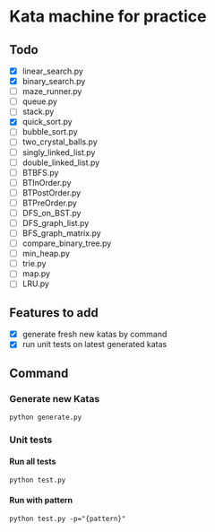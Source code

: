 # Kata machine for practice

## Todo

- [x] linear_search.py
- [x] binary_search.py
- [ ] maze_runner.py
- [ ] queue.py
- [ ] stack.py
- [x] quick_sort.py
- [ ] bubble_sort.py
- [ ] two_crystal_balls.py
- [ ] singly_linked_list.py
- [ ] double_linked_list.py
- [ ] BTBFS.py
- [ ] BTInOrder.py
- [ ] BTPostOrder.py
- [ ] BTPreOrder.py
- [ ] DFS_on_BST.py
- [ ] DFS_graph_list.py
- [ ] BFS_graph_matrix.py
- [ ] compare_binary_tree.py
- [ ] min_heap.py
- [ ] trie.py
- [ ] map.py
- [ ] LRU.py

## Features to add

- [x] generate fresh new katas by command
- [x] run unit tests on latest generated katas

## Command

### Generate new Katas

```
python generate.py
```

### Unit tests

#### Run all tests

```
python test.py
```

#### Run with pattern

```
python test.py -p="{pattern}" 
```
